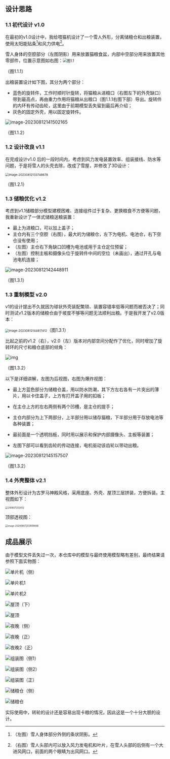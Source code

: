 ## 设计思路

### 1.1 初代设计 v1.0

在最初的v1.0设计中，我给喂猫机设计了一个雪人外形，分离储粮仓和出粮装置，使用太阳能贴条[^1]和风力供电[^2]。

雪人身体的空腔部分（左图阴影）用来放置猫粮食盆，内部中空部分用来放置其他零部件，位置示意图如右图：<img src="3D设计思路讲解.assets/image-20230812125513973.png" alt="图1.1" style="zoom:80%;" /> 

（图1.1.1）

[^1]: （左图）雪人身体部分外侧的条状阴影。
[^2]: （右图）雪人头部内可以放入风力发电机和叶片，在雪人头部的后侧有一个大进风网口，前面的两个眼睛为出风网口。



出粮装置设计如下图，其分为两个部分：

- 蓝色的旋转件，工作时顺时针旋转，将猫粮从进粮口（右图左下的外壳缺口）带到最高点，再由重力作用将猫粮从出粮口（图1.1.1右图下部）导出。旋转件的内环有传动齿轮，这里由于前期模型丢失留到最后再介绍；
- 灰色的固定外壳，用以固定旋转件。

![image-20230812141502165](3D设计思路讲解.assets/image-20230812141502165.png)

（图1.1.2）

### 1.2 设计改良 v1.1

在完成设计v1.0 后的一段时间内，考虑到风力发电装置效率、组装接线、防水等问题，于是将雪人的头壳去除，改成了雪屋，并修改了3D设计：

<img src="3D设计思路讲解.assets/image-20230812133748678.png" alt="image-20230812133748678" style="zoom: 67%;" />

（图1.2.1）

### 1.3 储粮优化 v1.2

考虑到v1.1储粮部分模型建模困难、连接组件过于复杂、更换粮食不方便等问题，我重新设计了一体式储粮送粮装置：

- 最上为进粮口，可以加上盖子；
- 主仓内有三个空腔（右图），最大的为储粮仓，左下为电机、电池仓，右下空仓没有使用；
- （左图）主仓右下角缺口凹槽为电池或用于主仓定位预留；
- （左图）控制主板和摄像头位于旋转件中间的空位（未画出），通过开孔与电池电机连接；

![image-20230812142448911](3D设计思路讲解.assets/image-20230812142448911.png)

（图1.3.1）

### 1.3 重制模型 v2.0

v1的设计提出不久就因为球状外壳装配繁琐、装置容错率低等问题而被否决了；同时测试v1.2版本的储粮仓由于坡度不够等问题无法顺利出粮。于是我开发了v2.0版本：

<img src="3D设计思路讲解.assets/image-20230812144817412.png" alt="image-20230812144817412" style="zoom: 67%;" />（图1.3.1）

比起之前的v1.2（右），v2.0（左）版本对内部空间分配作了优化，同时增加了旋转环的尺寸和粮仓底部的倾角：

<img src="3D设计思路讲解.assets/_-1233198545_1691823844341_1691823845000_wifi_0.jpg" alt="img"  />

（图1.3.2）



以下是详细讲解，左图为后视图，右图为爆炸视图：

- 最上方蓝色部分为储粮仓盖，用以防水防潮，其下方左右各有一片突出的薄片，用以卡住盖子，上方有打开盖子用的扣板；
- 在主仓上方的左右两侧有两个凹槽，是主仓的提手；

- 主仓内部分为上下两部分，上半部分用以储存猫粮，下半部分用于存放电池等各种装置；
- 最前面是一个透明挡板，同时用以展示和保护内部摄像头、主板等装置；
- 左图下部可以看到齿轮的传动连接，电机驱动该齿轮以带动出粮。

![image-20230812145157507](3D设计思路讲解.assets/image-20230812145157507.png)

（图1.3.2）

### 1.4 外壳整体 v2.1

整体外形设计为古罗马神殿风格，采用底座、外壳、屋顶三层拼装，方便拆装。主视图如下：

<img src="3D设计思路讲解.assets/240607202452.png" alt="240607202452" style="zoom:50%;" />

顶部透视图：

<img src="3D设计思路讲解.assets/image-20240607202849848.png" alt="image-20240607202849848" style="zoom:50%;" />





## 成品展示

由于模型文件丢失过一次，本仓库中的模型与最终使用模型略有差别，最终结果请参照下面实物图：

![单片机（侧）](实物展示/单片机（侧）.jpg)

![单片机1](实物展示/单片机1.jpg)

![单片机2](实物展示/单片机2.jpg)

![屋顶（下）](实物展示/屋顶（下）.jpg)

![屋顶](实物展示/屋顶.jpg)

![夜晚（侧）](实物展示/夜晚（侧）.png)

![夜晚（正）](实物展示/夜晚（正）.png)

![夜晚2（正）](实物展示/夜晚2（正）.png)

![组装图（侧1）](实物展示/组装图（侧1）.jpg)

![组装图（侧2）](实物展示/组装图（侧2）.jpg)

![组装图（正）](实物展示/组装图（正）.jpg)

![储粮仓（侧）](实物展示/储粮仓（侧）.jpg)

![储粮仓](实物展示/储粮仓.jpg)

实际使用中，转轮的设计还是容易出现卡粮的情况，因此这是一个十分大胆的设计。